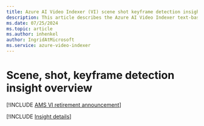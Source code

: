 ```yaml
---
title: Azure AI Video Indexer (VI) scene shot keyframe detection insight overview 
description: This article describes the Azure AI Video Indexer text-based emotion detection insight.
ms.date: 07/25/2024
ms.topic: article
ms.author: inhenkel
author: IngridAtMicrosoft
ms.service: azure-video-indexer
---
```


# Scene, shot, keyframe detection insight overview

[!INCLUDE [AMS VI retirement announcement](./includes/important-ams-retirement-abbreviated.md)]

[!INCLUDE [Insight details](./includes/scene-shot-keyframe-detection.md)]

